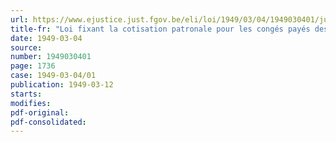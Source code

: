 ```yaml
---
url: https://www.ejustice.just.fgov.be/eli/loi/1949/03/04/1949030401/justel
title-fr: "Loi fixant la cotisation patronale pour les congés payés des salariés"
date: 1949-03-04
source:
number: 1949030401
page: 1736
case: 1949-03-04/01
publication: 1949-03-12
starts:
modifies:
pdf-original:
pdf-consolidated:
---
```



